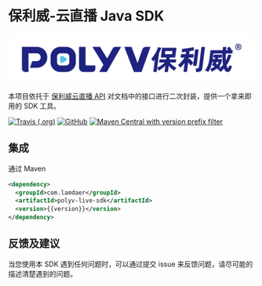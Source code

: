 # 保利威-云直播 Java SDK

[![](LOGO.png)](http://www.polyv.net)

本项目依托于 [保利威云直播 API](http://dev.polyv.net/category/liveproduct/l-api/) 对文档中的接口进行二次封装，提供一个拿来即用的 SDK 工具。

[![Travis (.org)](https://img.shields.io/travis/huangzijian888/Polyv-Live-SDK)](https://travis-ci.org/github/huangzijian888/Polyv-Live-SDK)  [![GitHub](https://img.shields.io/github/license/huangzijian888/Polyv-Live-SDK)](https://github.com/huangzijian888/Polyv-Live-SDK/blob/master/LICENSE)    [![Maven Central with version prefix filter](https://img.shields.io/maven-central/v/com.lamdaer/polyv-live-sdk/1.0.1)](https://search.maven.org/artifact/com.lamdaer/polyv-live-sdk/1.0.1/jar)  

## 集成

通过 Maven

```xml
<dependency>
  <groupId>com.lamdaer</groupId>
  <artifactId>polyv-live-sdk</artifactId>
  <version>{{version}}</version>
</dependency>
```

## 反馈及建议

当您使用本 SDK 遇到任何问题时，可以通过提交 issue 来反馈问题，请尽可能的描述清楚遇到的问题。

